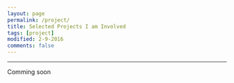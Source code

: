 ```yaml
---
layout: page
permalink: /project/
title: Selected Projects I am Involved
tags: [project]
modified: 2-9-2016
comments: false
---
```


---
Comming soon




